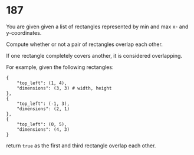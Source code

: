[_metadata_:number]:-      "187"
[_metadata_:difficulty]:-  "Easy"
[_metadata_:asker]:-       "Google"
[_metadata_:tags]:-        "geometry"

# 187

You are given given a list of rectangles represented by min and max x- and y-coordinates.

Compute whether or not a pair of rectangles overlap each other.

If one rectangle completely covers another, it is considered overlapping.

For example, given the following rectangles:

```
{
    "top_left": (1, 4),
    "dimensions": (3, 3) # width, height
},
{
    "top_left": (-1, 3),
    "dimensions": (2, 1)
},
{
    "top_left": (0, 5),
    "dimensions": (4, 3)
}
```

return `true` as the first and third rectangle overlap each other.

